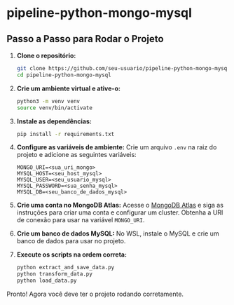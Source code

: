 # pipeline-python-mongo-mysql

## Passo a Passo para Rodar o Projeto

1. **Clone o repositório:**
    ```bash
    git clone https://github.com/seu-usuario/pipeline-python-mongo-mysql.git
    cd pipeline-python-mongo-mysql
    ```

2. **Crie um ambiente virtual e ative-o:**
    ```bash
    python3 -m venv venv
    source venv/bin/activate
    ```

3. **Instale as dependências:**
    ```bash
    pip install -r requirements.txt
    ```

4. **Configure as variáveis de ambiente:**
    Crie um arquivo `.env` na raiz do projeto e adicione as seguintes variáveis:
    ```
    MONGO_URI=<sua_uri_mongo>
    MYSQL_HOST=<seu_host_mysql>
    MYSQL_USER=<seu_usuario_mysql>
    MYSQL_PASSWORD=<sua_senha_mysql>
    MYSQL_DB=<seu_banco_de_dados_mysql>
    ```

5. **Crie uma conta no MongoDB Atlas:**
    Acesse o [MongoDB Atlas](https://www.mongodb.com/cloud/atlas) e siga as instruções para criar uma conta e configurar um cluster. Obtenha a URI de conexão para usar na variável `MONGO_URI`.

6. **Crie um banco de dados MySQL:**
    No WSL, instale o MySQL e crie um banco de dados para usar no projeto.

7. **Execute os scripts na ordem correta:**
    ```bash
    python extract_and_save_data.py
    python transform_data.py
    python load_data.py
    ```

Pronto! Agora você deve ter o projeto rodando corretamente.
